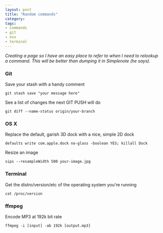 ```yaml
---
layout: post
title: "Random commands"
category: 
tags:
- commands
- git
- osx
- terminal
---
```


_Creating a page so I have an easy place to refer to when I need to relookup a command. This will be better than dumping it in Simplenote (he says)._

### Git
Save your stash with a handy comment

	git stash save "your message here"

See a list of changes the next GIT PUSH will do

	git diff --name-status origin/your-branch

### OS X
Replace the default, garish 3D dock with a nice, simple 2D dock

	defaults write com.apple.dock no-glass -boolean YES; killall Dock

Resize an image

	sips --resampleWidth 500 your-image.jpg


### Terminal
Get the distro/version/etc of the operating system you're running

	cat /proc/version

### ffmpeg
Encode MP3 at 192k bit rate

	ffmpeg -i [input] -ab 192k [output.mp3]


